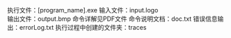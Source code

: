 执行文件：[program_name].exe
输入文件：input.logo  
输出文件：output.bmp 
命令详解见PDF文件
命令说明文档：doc.txt
错误信息输出：errorLog.txt
执行过程中创建的文件夹：traces
